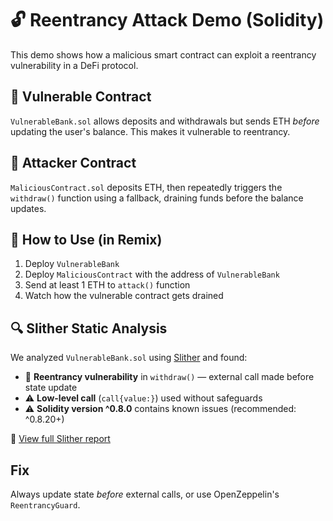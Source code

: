 # 🔓 Reentrancy Attack Demo (Solidity)

This demo shows how a malicious smart contract can exploit a reentrancy vulnerability in a DeFi protocol.

## 🏦 Vulnerable Contract

`VulnerableBank.sol` allows deposits and withdrawals but sends ETH *before* updating the user's balance. This makes it vulnerable to reentrancy.

## 👾 Attacker Contract

`MaliciousContract.sol` deposits ETH, then repeatedly triggers the `withdraw()` function using a fallback, draining funds before the balance updates.

## 🧪 How to Use (in Remix)

1. Deploy `VulnerableBank`
2. Deploy `MaliciousContract` with the address of `VulnerableBank`
3. Send at least 1 ETH to `attack()` function
4. Watch how the vulnerable contract gets drained

## 🔍 Slither Static Analysis

We analyzed `VulnerableBank.sol` using [Slither](https://github.com/crytic/slither) and found:

- 🛑 **Reentrancy vulnerability** in `withdraw()` — external call made before state update
- ⚠️ **Low-level call** (`call{value:}`) used without safeguards
- ⚠️ **Solidity version ^0.8.0** contains known issues (recommended: ^0.8.20+)

📄 [View full Slither report](./slither-report.txt)


##  Fix

Always update state *before* external calls, or use OpenZeppelin's `ReentrancyGuard`.
